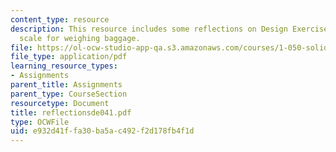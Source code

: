 ```yaml
---
content_type: resource
description: This resource includes some reflections on Design Exercise 1, a non-linear
  scale for weighing baggage.
file: https://ol-ocw-studio-app-qa.s3.amazonaws.com/courses/1-050-solid-mechanics-fall-2004/e932d41ffa30ba5ac492f2d178fb4f1d_reflectionsde041.pdf
file_type: application/pdf
learning_resource_types:
- Assignments
parent_title: Assignments
parent_type: CourseSection
resourcetype: Document
title: reflectionsde041.pdf
type: OCWFile
uid: e932d41f-fa30-ba5a-c492-f2d178fb4f1d
---
```

